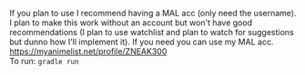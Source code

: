 If you plan to use I recommend having a MAL acc (only need the username). I plan to make this work without an account but won't have good recommendations (I plan to use watchlist and plan to watch for suggestions but dunno how I'll implement it).
If you need you can use my MAL acc. 
https://myanimelist.net/profile/ZNEAK300 \
To run: ```gradle run```
